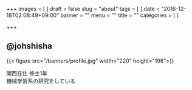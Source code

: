 +++
images = [
]
draft = false
slug = "about"
tags = [
]
date = "2016-12-18T02:08:49+09:00"
banner = ""
menu = ""
title = ""
categories = [
]

+++

## @johshisha
{{< figure src="/banners/profile.jpg" width="220" height="196">}}

関西在住 修士1年  
機械学習系の研究をしている


<!-- [研究ページ](https://johshisha.github.io/) -->
